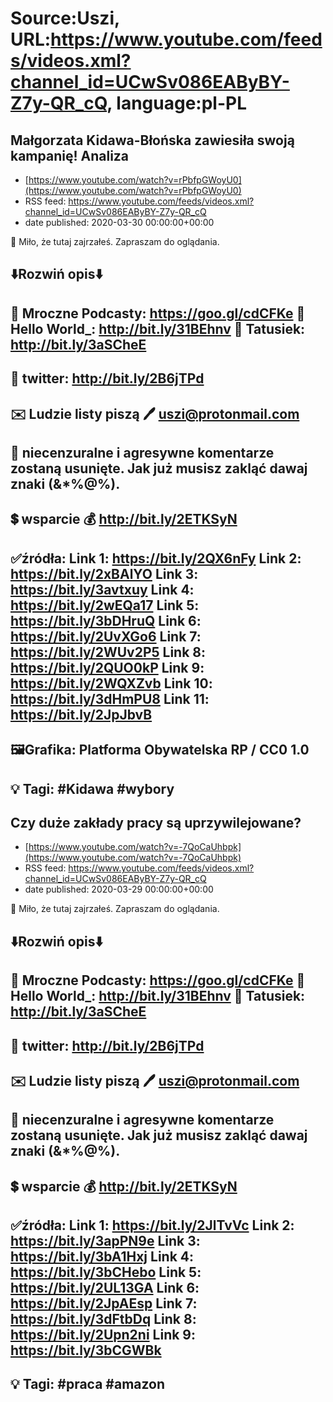 # Source:Uszi, URL:https://www.youtube.com/feeds/videos.xml?channel_id=UCwSv086EAByBY-Z7y-QR_cQ, language:pl-PL

## Małgorzata Kidawa-Błońska zawiesiła swoją kampanię! Analiza
 - [https://www.youtube.com/watch?v=rPbfpGWoyU0](https://www.youtube.com/watch?v=rPbfpGWoyU0)
 - RSS feed: https://www.youtube.com/feeds/videos.xml?channel_id=UCwSv086EAByBY-Z7y-QR_cQ
 - date published: 2020-03-30 00:00:00+00:00

🤪 Miło, że tutaj zajrzałeś.  Zapraszam do oglądania.

⬇️Rozwiń opis⬇️
------------------------------------------------------------
👀 Mroczne Podcasty: https://goo.gl/cdCFKe
👀 Hello World_: http://bit.ly/31BEhnv
👀 Tatusiek: http://bit.ly/3aSCheE
------------------------------------------------------------
👀 twitter: http://bit.ly/2B6jTPd
------------------------------------------------------------
✉️ Ludzie listy piszą 
🖊️ uszi@protonmail.com
------------------------------------------------------------
👺 niecenzuralne i agresywne komentarze zostaną usunięte.  Jak już musisz zakląć dawaj znaki (&*%@%).
------------------------------------------------------------
💲 wsparcie
💰 http://bit.ly/2ETKSyN
------------------------------------------------------------
✅źródła:
Link 1:                   https://bit.ly/2QX6nFy
Link 2:                   https://bit.ly/2xBAlYO
Link 3:                   https://bit.ly/3avtxuy
Link 4:                   https://bit.ly/2wEQa17
Link 5:                   https://bit.ly/3bDHruQ
Link 6:                   https://bit.ly/2UvXGo6
Link 7:                   https://bit.ly/2WUv2P5
Link 8:                   https://bit.ly/2QUO0kP
Link 9:                   https://bit.ly/2WQXZvb
Link 10:                 https://bit.ly/3dHmPU8
Link 11:                 https://bit.ly/2JpJbvB
---------------------------------------------------------------
🖼Grafika: 
Platforma Obywatelska RP / CC0 1.0 
-------------------------------------------------------------
💡 Tagi: #Kidawa #wybory
--------------------------------------------------------------

## Czy duże zakłady pracy są uprzywilejowane?
 - [https://www.youtube.com/watch?v=-7QoCaUhbpk](https://www.youtube.com/watch?v=-7QoCaUhbpk)
 - RSS feed: https://www.youtube.com/feeds/videos.xml?channel_id=UCwSv086EAByBY-Z7y-QR_cQ
 - date published: 2020-03-29 00:00:00+00:00

🤪 Miło, że tutaj zajrzałeś.  Zapraszam do oglądania.

⬇️Rozwiń opis⬇️
------------------------------------------------------------
👀 Mroczne Podcasty: https://goo.gl/cdCFKe
👀 Hello World_: http://bit.ly/31BEhnv
👀 Tatusiek: http://bit.ly/3aSCheE
------------------------------------------------------------
👀 twitter: http://bit.ly/2B6jTPd
------------------------------------------------------------
✉️ Ludzie listy piszą 
🖊️ uszi@protonmail.com
------------------------------------------------------------
👺 niecenzuralne i agresywne komentarze zostaną usunięte.  Jak już musisz zakląć dawaj znaki (&*%@%).
------------------------------------------------------------
💲 wsparcie
💰 http://bit.ly/2ETKSyN
------------------------------------------------------------
✅źródła:
Link 1:                   https://bit.ly/2JlTvVc
Link 2:                   https://bit.ly/3apPN9e
Link 3:                   https://bit.ly/3bA1Hxj
Link 4:                   https://bit.ly/3bCHebo
Link 5:                   https://bit.ly/2UL13GA
Link 6:                   https://bit.ly/2JpAEsp
Link 7:                   https://bit.ly/3dFtbDq
Link 8:                   https://bit.ly/2Upn2ni 
Link 9:                   https://bit.ly/3bCGWBk 
---------------------------------------------------------------
💡 Tagi: #praca #amazon
--------------------------------------------------------------

